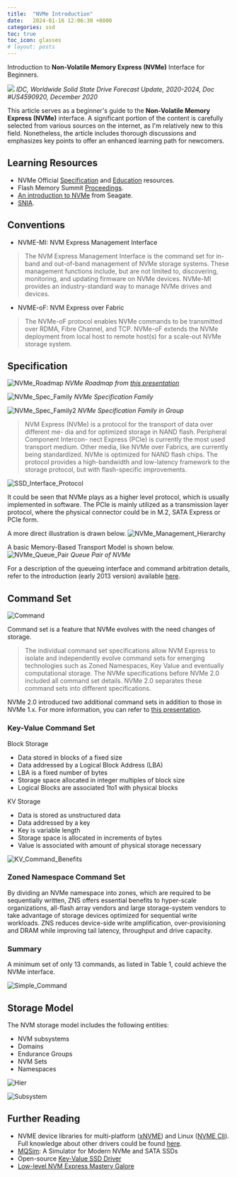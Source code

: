 ```yaml
---
title:  "NVMe Introduction"
date:   2024-01-16 12:06:30 +0800
categories: ssd
toc: true
toc_icon: glasses
# layout: posts
---
```


Introduction to **Non-Volatile Memory Express (NVMe)** Interface for Beginners.

![]({{site_url}}/assets/NVMe/SSD_NVMe_Trend.png)
*IDC, Worldwide Solid State Drive Forecast Update, 2020-2024, Doc #US4590920, December 2020*

This article serves as a beginner's guide to the **Non-Volatile Memory Express (NVMe)** interface.
A significant portion of the content is carefully selected from various sources on the internet, as I'm relatively new to this field. Nonetheless, the article includes thorough discussions and emphasizes key points to offer an enhanced learning path for newcomers.

## Learning Resources

- NVMe Official [Specification](https://nvmexpress.org/specifications/) and [Education](https://nvmexpress.org/education/) resources.
- Flash Memory Summit [Proceedings](https://www.flashmemorysummit.com/).
- [An introduction to NVMe](https://www.seagate.com/files/www-content/product-content/ssd-fam/nvme-ssd/nytro-xf1440-ssd/_shared/docs/an-introduction-to-nvme-tp690-1-1605us.pdf) from Seagate.
- [SNIA](https://www.snia.org/education/what-is-nvme).

## Conventions

- NVME-MI: NVM Express Management Interface

> The NVM Express Management Interface is the command set for in-band and out-of-band management of NVMe storage systems. These management functions include, but are not limited to, discovering, monitoring, and updating firmware on NVMe devices. NVMe-MI provides an industry-standard way to manage NVMe drives and devices.

- NVME-oF: NVM Express over Fabric

> The NVMe-oF protocol enables NVMe commands to be transmitted over RDMA, Fibre Channel, and TCP. NVMe-oF extends the NVMe deployment from local host to remote host(s) for a scale-out NVMe storage system.

## Specification

![NVMe_Roadmap]({{site_url}}/assets/NVMe/NVMe_Roadmap.png)
*NVMe Roadmap from [this presentation](https://nvmexpress.org/wp-content/uploads/NVMe-Technology-Powering-the-Connected-Universe.pdf)*

![NVMe_Spec_Family]({{site_url}}/assets/NVMe/NVMe_Spec_Family.png)
*NVMe Specification Family*

![NVMe_Spec_Family2]({{site_url}}/assets/NVMe/NVMe_Spec_Family2.png)
*NVMe Specification Family in Group*

> NVM Express (NVMe) is a protocol for the transport of data over different me- dia and for optimized storage in NAND flash. Peripheral Component Intercon- nect Express (PCIe) is currently the most used transport medium. Other media, like NVMe over Fabrics, are currently being standardized. NVMe is optimized for NAND flash chips. The protocol provides a high-bandwidth and low-latency framework to the storage protocol, but with flash-specific improvements.

![SSD_Interface_Protocol]({{site_url}}/assets/NVMe/SSD_Interface_Protocol.png)

It could be seen that NVMe plays as a higher level protocol, which is usually implemented in software. The PCIe is mainly utilized as a transmission layer protocol, where the physical connector could be in M.2, SATA Express or PCIe form.

A more direct illustration is drawn below.
![NVMe_Management_Hierarchy]({{site_url}}/assets/NVMe/NVMe_Management_Hierarchy.png)

A basic Memory-Based Transport Model is shown below.
![NVMe_Queue_Pair]({{site_url}}/assets/NVMe/NVMe_Queue_Pair.png)
*Queue Pair of NVMe*

For a description of the queueing interface and command arbitration details, refer to the introduction (early 2013 version) available [here](https://www.flashmemorysummit.com/English/Collaterals/Proceedings/2013/20130812_PreConfD_Marks.pdf).

## Command Set

![Command]({{site_url}}/assets/NVMe/NVMe_Command_Set.png)

Command set is a feature that NVMe evolves with the need changes of storage.

> The individual command set specifications allow NVM Express to isolate and independently evolve command sets for emerging technologies such as Zoned Namespaces, Key Value and eventually computational storage. The NVMe specifications before NVMe 2.0 included all command set details. NVMe 2.0 separates these command sets into different specifications.

NVMe 2.0 introduced two additional command sets in addition to those in NVMe 1.x. For more information, you can refer to [this presentation](https://nvmexpress.org/wp-content/uploads/New-NVMe%C2%AE-Command-Sets-Zoned-Namespace-ZNS-Key-Value-KV.pdf).

### Key-Value Command Set

Block Storage

- Data stored in blocks of a fixed size
- Data addressed by a Logical Block Address (LBA)
- LBA is a fixed number of bytes
- Storage space allocated in integer multiples of block size
- Logical Blocks are associated 1to1 with physical blocks

KV Storage

- Data is stored as unstructured data
- Data addressed by a key
- Key is variable length
- Storage space is allocated in increments of bytes
- Value is associated with amount of physical storage necessary

![KV_Command_Benefits]({{site_url}}/assets/NVMe/KV_Command_Benefits.png)

### Zoned Namespace Command Set

By dividing an NVMe namespace into zones, which are required to be sequentially written, ZNS offers essential benefits to hyper-scale organizations, all-flash array vendors and large storage-system vendors to take advantage of storage devices optimized for sequential write workloads. ZNS reduces device-side write amplification, over-provisioning and DRAM while improving tail latency, throughput and drive capacity.

### Summary

A minimum set of only 13 commands, as listed in Table 1, could achieve the NVMe interface.

![Simple_Command]({{site_url}}/assets/NVMe/Seagate_Simple_Command_set.png)

## Storage Model

The NVM storage model includes the following entities:

- NVM subsystems
- Domains
- Endurance Groups
- NVM Sets
- Namespaces

<!-- TODO: replace with site_url -->
![Hier]({{site_url}}/assets/NVMe/NVM_Storage_Hier.png)

![Subsystem]({{site_url}}/assets/NVMe/NVM_Subsystem.png)

## Further Reading

- NVME device libraries for multi-platform ([xNVME](https://github.com/OpenMPDK/xNVMe)) and Linux ([NVME Cli](https://github.com/linux-nvme/nvme-cli)). Full knowledge about other drivers could be found [here](https://nvmexpress.org/drivers/).
- [MQSim](https://github.com/CMU-SAFARI/MQSim): A Simulator for Modern NVMe and SATA SSDs
- Open-source [Key-Value SSD Driver](https://github.com/OpenMPDK/KVSSD)
- [Low-level NVM Express Mastery Galore](https://github.com/OpenMPDK/libvfn)
